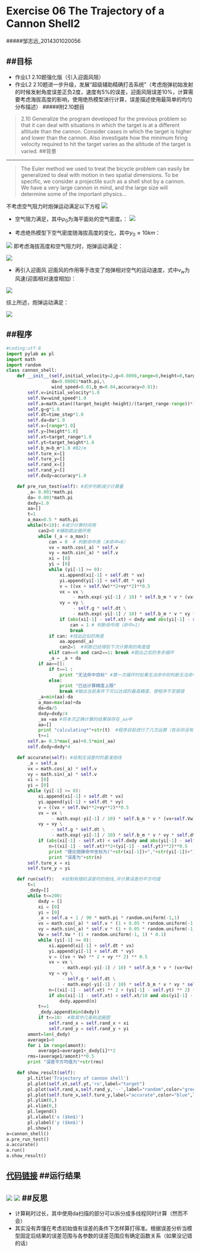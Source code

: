 # Exercise 06 The Trajectory of a Cannon Shell2
#####邹志远_2014301020056

##目标
---
* 作业L1 2.10题强化版（引入迎面风阻）
* 作业L2 2.10题进一步升级，发展“超级辅助精确打击系统”（考虑炮弹初始发射的时候发射角度误差正负2度，速度有5%的误差，迎面风阻误差10%，计算需要考虑海拔高度的影响，使用绝热模型进行计算，误差描述使用最简单的均匀分布描述）
#####附2.10题目
> 2.10 Generalize the program developed for the previous problem so that it can deal with situations in which the target is at a different altitude than the cannon. Consider cases in which the target is higher and lower than the cannon. Also investigate how the minimum firing velocity required to hit the target varies as the altitude of the target is varied.
##背景
---
> The Euler method we used to treat the bicycle problem can easily be generalized to deal with motion in two spatial dimensions. To be specific, we consider a projectile such as a shell shot by a cannon. We have a very large cannon in mind, and the large size will determine some of the important physics...

不考虑空气阻力时炮弹运动满足以下方程
![](https://github.com/whobuki/computational_physics_N2014301020056/blob/master/ex05_1.jpg)

* 空气阻力满足，其中$\rho_0$为海平面处的空气密度。：
![](https://github.com/whobuki/computational_physics_N2014301020056/blob/master/ex6_3.jpg)


* 考虑绝热模型下空气密度随海拔高度的变化，其中$y_0\approx10km$：

![](https://github.com/whobuki/computational_physics_N2014301020056/blob/master/ex6_4.jpg)
即考虑海拔高度和空气阻力时，炮弹运动满足：

![](https://github.com/whobuki/computational_physics_N2014301020056/blob/master/ex6_5.jpg)

* 再引入迎面风
迎面风的作用等于改变了炮弹相对空气的运动速度，式中$v_w$为风速(迎面相对速度相加)：

![](https://github.com/whobuki/computational_physics_N2014301020056/blob/master/ex6_6.jpg)

综上所述，炮弹运动满足：

![](https://github.com/whobuki/computational_physics_N2014301020056/blob/master/ex6_7.jpg)

##程序
---
```python
#coding:utf-8
import pylab as pl
import math
import random
class cannon_shell:
    def __init__(self,initial_velocity=2,g=0.0098,range=0,height=0,target_range=100,target_height=1,time_step=0.005,\
                 da=0.00001*math.pi,\
                 wind_speed=0.01,b_m=0.04,accuracy=0.01):
        self.v=initial_velocity*1.0
        self.Vw=wind_speed*1.0
        self.a=math.atan((target_height-height)/(target_range-range))*1.0
        self.g=g*1.0
        self.dt=time_step*1.0
        self.da=da*1.0
        self.x=[range*1.0]
        self.y=[height*1.0]
        self.xt=target_range*1.0
        self.yt=target_height*1.0
        self.b_m=b_m*1.0 #B2/m
        self.ture_x=[]
        self.ture_y=[]
        self.rand_x=[]
        self.rand_y=[]
        self.dxdy=accuracy*1.0

    def pre_run_test(self): #初步判断减少计算量
        _a= 0.001*math.pi
        da= 0.001*math.pi
        dxdy=1.0
        aa=[]
        t=1
        a_max=0.5 * math.pi
        while(t<10): #减少计算时间用
            can2=0 #辅助跳出循环用
            while (_a < a_max):
                can = 0  # 判断命中用（未命中=0）
                vx = math.cos(_a) * self.v
                vy = math.sin(_a) * self.v
                xi = [0]
                yi = [0]
                while (yi[-1] >= 0):
                    xi.append(xi[-1] + self.dt * vx)
                    yi.append(yi[-1] + self.dt * vy)
                    v = ((vx + self.Vw)**2+vy**2)**0.5
                    vx = vx \
                         - math.exp(-yi[-1] / 10) * self.b_m * v * (vx+self.Vw) * self.dt
                    vy = vy \
                         - self.g * self.dt \
                         - math.exp(-yi[-1] / 10) * self.b_m * v * vy * self.dt
                    if (abs(xi[-1] - self.xt) < dxdy and abs(yi[-1] - self.yt) < dxdy):  # 判断是否命中
                        can = 1 # 判断命中用（命中=1）
                        break
                if can: #找出近似的角度
                    aa.append(_a)
                    can2=1  #判断已经得到下次计算用的角度值
                elif can==0 and can2==1: break #跳出之后的多余循环
                _a = _a + da
            if aa==[]:
                if t==1 :
                    print "无法命中目标" #第一次循环时如果无法命中则判断无法命中目标
                else:
                    print "已达计算精度上限"
                    break #输出当前条件下可以达成的最高精度，使程序不至报错
            _a=min(aa)-da
            a_max=max(aa)+da
            da=da/5
            dxdy=dxdy/4
            _aa =aa #将本次正确计算的结果保存在_aa中
            aa=[]
            print "calculating*"+str(t)  #程序目前进行了几次运算（告诉你没有死机）
            t+=1
        self.a= 0.5*max(_aa)+0.5*min(_aa)
        self.dxdy=dxdy*4

    def accurate(self): #绘制无误差时的基准炮线
        _a = self.a
        vx = math.cos(_a) * self.v
        vy = math.sin(_a) * self.v
        xi = [0]
        yi = [0]
        while (yi[-1] >= 0):
            xi.append(xi[-1] + self.dt * vx)
            yi.append(yi[-1] + self.dt * vy)
            v = ((vx + self.Vw)**2+vy**2)**0.5
            vx = vx \
                 - math.exp(-yi[-1] / 10) * self.b_m * v * (vx+self.Vw) * self.dt
            vy = vy \
                 - self.g * self.dt \
                 - math.exp(-yi[-1] / 10) * self.b_m * v * vy * self.dt
            if (abs(xi[-1] - self.xt) < self.dxdy and abs(yi[-1] - self.yt) < self.dxdy):  # 判断是否命中
                n=((xi[-1] - self.xt)**2+(yi[-1] - self.yt)**2)**0.5
                print "理论炮弹命中坐标为("+str(xi[-1])+","+str(yi[-1])+")"
                print "误差为"+str(n)
        self.ture_x = xi
        self.ture_y = yi

    def run(self):   #绘制有随机误差时的炮线,并计算误差的平方均值
        t=1
        _dxdy=[]
        while t<=200:
            dxdy = []
            xi = [0]
            yi = [0]
            _a = self.a + 1 / 90 * math.pi * random.uniform(-1,1)
            vx = math.cos(_a) * self.v * (1 + 0.05 * random.uniform(-1,1))
            vy = math.sin(_a) * self.v * (1 + 0.05 * random.uniform(-1,1))
            Vw = self.Vw * (1 + random.uniform(-1, 1) * 0.1)
            while (yi[-1] >= 0):
                xi.append(xi[-1] + self.dt * vx)
                yi.append(yi[-1] + self.dt * vy)
                v = ((vx + Vw) ** 2 + vy ** 2) ** 0.5
                vx = vx \
                     - math.exp(-yi[-1] / 10) * self.b_m * v * (vx+Vw) * self.dt
                vy = vy \
                     - self.g * self.dt \
                     - math.exp(-yi[-1] / 10) * self.b_m * v * vy * self.dt
                n=((xi[-1] - self.xt) ** 2 + (yi[-1] - self.yt) ** 2) ** 0.5   #炮弹与目标的距离
                if abs(xi[-1] - self.xt) < self.xt/10 and abs(yi[-1] - self.yt) < self.yt/10:  #取较靠近目标的点
                    dxdy.append(n)
            t+=1
            _dxdy.append(min(dxdy))
            if t<=10:  #取其中几条轨迹画图
                self.rand_x = self.rand_x + xi
                self.rand_y = self.rand_y + yi
        amont=len(_dxdy)
        average1=0
        for i in range(amont):
            average1=average1+_dxdy[i]**2
        rms=(average1/amont)**0.5
        print "误差平方均值为"+str(rms)

    def show_result(self):
        pl.title('Trajectory of cannon shell')
        pl.plot(self.xt,self.yt,'ro',label="target")
        pl.plot(self.rand_x,self.rand_y,'--',label="random",color="green",linewidth=0.5,)
        pl.plot(self.ture_x,self.ture_y,label="accurate",color="blue",linewidth=2)
        pl.ylim(0,)
        pl.xlim(0,)
        pl.legend()
        pl.xlabel('x ($km$)')
        pl.ylabel('y ($km$)')
        pl.show()
a=cannon_shell()
a.pre_run_test()
a.accurate()
a.run()
a.show_result()
```
[代码链接](https://github.com/whobuki/computational_physics_N2014301020056/blob/master/exercise06.py)
##运行结果
---
![](https://github.com/whobuki/computational_physics_N2014301020056/blob/master/ex6_1.png)
![](https://github.com/whobuki/computational_physics_N2014301020056/blob/master/ex6_2.png)
##反思
---
* 计算耗时过长，其中使用da扫描的部分可以拆分成多线程同时计算（然而不会）
* 其实没有弄懂在考虑初始值有误差的条件下怎样算打得准。根据误差分析当模型固定后结果的误差范围与各参数的误差范围应有确定函数关系（如果没记错的话）
